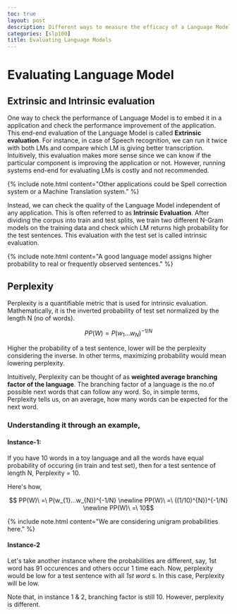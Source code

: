 ```yaml
---
toc: true
layout: post
description: Different ways to measure the efficacy of a Language Model
categories: [slp100]
title: Evaluating Language Models
---
```


# Evaluating Language Model

## Extrinsic and Intrinsic evaluation

One way to check the performance of Language Model is to embed it in a application and check the performance improvement of the application. This end-end evaluation of the Language Model is called __Extrinsic evaluation__. For instance, in case of Speech recognition, we can run it twice with both LMs and compare which LM is giving better transcription. Intuitively, this evaluation makes more sense since we can know if the particular component is improving the application or not. However, running systems end-end for evaluating LMs is costly and not recommended.

{% include note.html content="Other applications could be Spell correction system or a Machine Translation system." %}

Instead, we can check the quality of the Language Model independent of any application. This is often referred to as __Intrinsic Evaluation__. After dividing the corpus into train and test splits, we train two different N-Gram models on the training data and check which LM returns high probability for the test sentences. This evaluation with the test set is called intrinsic evaluation.

{% include note.html content="A good language model assigns higher probability to real or frequently observed sentences." %}


## Perplexity

Perplexity is a quantifiable metric that is used for intrinsic evaluation. Mathematically, it is the inverted probability of test set normalized by the length N (no of words).

$$ PP(W) = P(w_{1}...w_{N})^{-1/N} $$

Higher the probability of a test sentence, lower will be the perplexity considering the inverse. In other terms, maximizing probability would mean lowering perplexity.

Intuitively, Perplexity can be thought of as __weighted average branching factor of the language__. The branching factor of a language is the no.of possible next words that can follow any word. So, in simple terms, Perplexity tells us, on an average, how many words can be expected for the next word.  

### Understanding it through an example,

#### Instance-1:

If you have 10 words in a toy language and all the words have equal probability of occuring (in train and test set), then for a test sentence of length N, Perplexity = 10.

Here's how, 

$$ PP(W)\ =\ P(w_{1}...w_{N})^{-1/N} 
\newline PP(W)\ =\ ((1/10)^{N})^{-1/N}
\newline PP(W)\ =\ 10$$

{% include note.html content="We are considering unigram probabilities here." %}
#### Instance-2

Let's take another instance where the probabilities are different, say, 1st word has 91 occurences and others occur 1 time each. Now, perplexity would be low for a test sentence with all _1st word_ s.
In this case, Perplexity will be low.

Note that, in instance 1 & 2, branching factor is still 10. However, perplexity is different.
